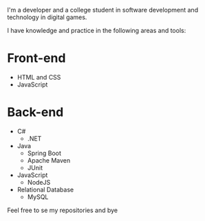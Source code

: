 
I'm a developer and a college student in software development and technology in digital games.

I have knowledge and practice in the following areas and tools:

# Front-end
- HTML and CSS
- JavaScript

# Back-end
- C# 
    - .NET
- Java 
    - Spring Boot 
    - Apache Maven      
    - JUnit
- JavaScript 
    - NodeJS
- Relational Database
    - MySQL

Feel free to se my repositories and bye



